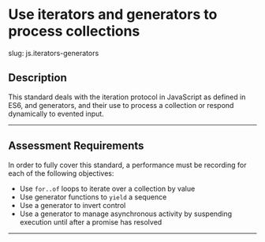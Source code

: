 # Use iterators and generators to process collections

slug: js.iterators-generators

## Description
This standard deals with the iteration protocol in JavaScript as defined in ES6, and generators, and their use to process a collection or respond dynamically to evented input.

---
## Assessment Requirements
In order to fully cover this standard, a performance must be recording for each of the following objectives:

- Use `for..of` loops to iterate over a collection by value
- Use generator functions to `yield` a sequence
- Use a generator to invert control
- Use a generator to manage asynchronous activity by suspending execution until after a promise has resolved

---
